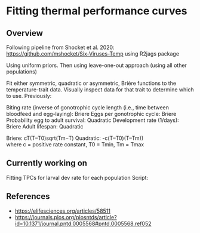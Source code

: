 
# Fitting thermal performance curves #

## Overview ##

Following pipeline from Shocket et al. 2020: https://github.com/mshocket/Six-Viruses-Temp
using R2jags package

Using uniform priors. Then using leave-one-out approach (using all other populations)

Fit either symmetric, quadratic or asymmetric, Brière functions to the temperature-trait data.
Visually inspect data for that trait to determine which to use. Previously:

Biting rate (inverse of gonotrophic cycle length (i.e., time between bloodfeed and egg-laying): Briere
Eggs per gonotrophic cycle: Briere
Probability egg to adult survival: Quadratic
Development rate (1/days): Briere
Adult lifespan: Quadratic

Briere: cT(T–T0)sqrt(Tm−T)
Quadratic: -c(T–T0)(T–Tm))  
where c = positive rate constant, T0 = Tmin, Tm = Tmax

## Currently working on ##

Fitting TPCs for larval dev rate for each population 
Script: 

## References ##

- https://elifesciences.org/articles/58511
- https://journals.plos.org/plosntds/article?id=10.1371/journal.pntd.0005568#pntd.0005568.ref052


